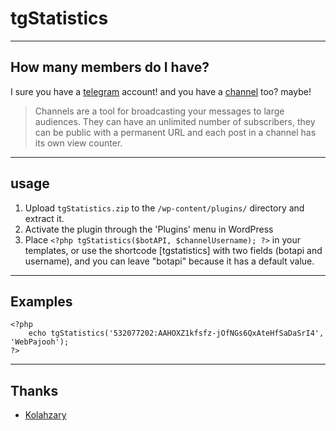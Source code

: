 # tgStatistics

----
## How many members do I have?
I sure you have a [telegram](https://telegram.org/) account! and you have a [channel](https://telegram.org/tour/channels) too? maybe!

> Channels are a tool for broadcasting your messages to large audiences. They can have an unlimited number of subscribers, they can be public with a permanent URL and each post in a channel has its own view counter.
----
## usage
1. Upload `tgStatistics.zip` to the `/wp-content/plugins/` directory and extract it.
2. Activate the plugin through the 'Plugins' menu in WordPress
3. Place `<?php tgStatistics($botAPI, $channelUsername); ?>` in your templates, or use the shortcode [tgstatistics] with two fields (botapi and username), and you can leave "botapi" because it has a default value.
----
## Examples
    <?php
        echo tgStatistics('532077202:AAHOXZ1kfsfz-jOfNGs6QxAteHfSaDaSrI4', 'WebPajooh');
    ?>
----
## Thanks
* [Kolahzary](https://github.com/Kolahzary)

